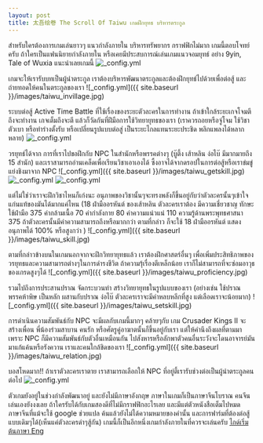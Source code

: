 ```yaml
---
layout: post
title: 太吾绘卷 The Scroll Of Taiwu เกมฝึกยุทธ บริหารตระกูล
---
```

สำหรับใครต้องการเกมเล่นยาวๆ แนวกำลังภายใน บริหารทรัพยากร กราฟฟิกไม่มาก เกมนี้ตอบโจทย์ครับ 
ถ้าใครเป็นแฟนนิยายกำลังภายใน หรือเคยมีประสบการณ์เล่นเกมแนวจอมยุทธ์ อย่าง 9yin, Tale of Wuxia แนะนำเลยเกมนี้ 
![_config.yml](https://steamuserimages-a.akamaihd.net/ugc/955218475788752688/A6E79A4D7BFE6A955CD49AACE2BF70F061E1BDA8/)

เกมจะให้เรารับบทเป็นผู้นำตระกูล เราต้องบริหารพัฒนาตระกูลและต้องฝึกยุทธ์ไปด้วยเพื่อต่อสู้ และถ่ายทอดให้คนในตระกูลของเรา
![_config.yml]({{ site.baseurl }}/images/taiwu_invillage.jpg)

ระบบต่อสู้ Active Time Battle ที่ใช้เรื่องของระยะตัวละครในการทำงาน ถ้าเข้าใกล้ระยะเกจโจมตีถึงจะทำงาน เกจเต็มถึงจะตี แล้วก็วัดกันที่ฝึมือการใช้วิทยายุทธของเรา (เราควรถอยหรือจู่โจม ใช้วิชาตัวเบา หรือท่าร่างตั้งรับ หรือเปลี่ยนรูปแบบต่อสู่ เป็นระยะไกลแทนระยะประชิด พลิกแพลงได้หลากหลาย)
![_config.yml](https://steamcdn-a.akamaihd.net/steam/apps/838350/ss_c2234e4ac19c7b4541bcf4f8996cc859e25af9f4.1920x1080.jpg)

วรยุทธ์ได้จาก การที่เราไปขอฝึกกับ NPC ในสำนักหรือพรรคต่างๆ (บู๊ตึ้ง เส้าหลิน ง่อไบ๊ มีมากมายถึง 15 สำนัก) และเราสามารถอ่านเคล็ดเพื่อเรียนวิชาเอาเองได้ ซึ้งอาจได้จากดรอปในการต่อสู้หรือเราข่มขู่แย่งชิงมาจาก NPC 
![_config.yml]({{ site.baseurl }}/images/taiwu_getskill.jpg)
![_config.yml](https://steamuserimages-a.akamaihd.net/ugc/958596576363024109/3207D8F344A4DE3468C21742059DBCE4F89644BF/?interpolation=lanczos-none&output-format=jpeg&output-quality=95&fit=inside%7C1920%3A*)
![_config.yml](https://steamcdn-a.akamaihd.net/steam/apps/838350/ss_7fbbd68252aaec12ac1a0d311f658ec7d1f24d2a.1920x1080.jpg)

แต่ไม่ใช่ว่าเราจะฝึกวิชาไหนก็เก่งนะ อนุภาพของวิชานั้นๆจะทรงพลังก็ขึ้นอยู่กับว่าตัวละครนั้นๆเข้าใจแก่นแท้ของมันได้มากแค่ไหน 
(18 ฝ่ามืออรหันต์ ของเส้าหลิน ตัวละครเราต้อง มีความเชี่ยวชาญ ทักษะใช้ฝ่ามือ 375 ค่ากล้ามเนื้อ 70 ค่ากำลังกาย 80 ค่าความแน่วแน่ 110 ความรู้ด้านพระพุทธศาสนา 375 ถ้าตัวละครนั้นมีค่าความสามารถถึงหรือมากกว่า ตามที่กล่าว ก็จะใช้ 18 ฝ่ามืออรหันต์ แสดงอนุภาพได้ 100% หรือสูงกว่า ) 
![_config.yml]({{ site.baseurl }}/images/taiwu_skill.jpg)

ตามที่กล่าวข้างบนในเกมนอกจากจะฝึกวิทยายุทธแล้ว เราต้องฝึกศาสตร์อื่นๆ เพื่อเพิ่มประสิทธิภาพของวรยุทธและความสามารถต่างๆในการดำรงชีวิต ถ้าความรุ้เรื่องตีเหล็กน้อย เราก็ไม่สามารถที่จะซ่อมอาวุธของเกรดสูงๆได้
![_config.yml]({{ site.baseurl }}/images/taiwu_proficiency.jpg)

รวมไปถึงการประสานปราณ จัดกระบวนท่า สร้างวิทยายุทธในรูปแบบของเรา (อย่างเช่น ใช้ปราณ พรรคห้าพิษ เป็นหลัก ผสานกับปราณ ง่อไบ๊ ตัวละครเราจะมีค่าหลบหลีกที่สูง แต่เลือดเราจะน้อยมาก) 
![_config.yml]({{ site.baseurl }}/images/taiwu_setskill.jpg)

การดำเนินความสัมพันธ์กับ NPC จะมีผลกับเกมนี้มากๆ คล้ายๆกับ เกม Crusader Kings II จะสร้างเพื่อน พี่น้องร่วมสาบาน คนรัก หรือศัตรูคู่อาฆาตนั้นก็ขึ้นอยู่กับเรา แต่ให้คำนึงถึงผลที่ตามมา เพราะ NPC ก็มีความสัมพันธ์กับตัวอื่นเหมือนกัน ไปสังหารหรือลักพาตัวคนอื่นระวังจะโดนอาจารย์มันมาแก้แค้นหรือรังควาน เราและคนใกล้ชิดของเรา 
![_config.yml]({{ site.baseurl }}/images/taiwu_relation.jpg)

บอสโหดมาก!! ถ้าเราตัวละครเราตาย เราสามารถเลือกให้ NPC ที่อยู่ตี้เรารับช่วงต่อเป็นผู้นำตระกูลคนต่อไป
![_config.yml](https://steamuserimages-a.akamaihd.net/ugc/950713922705953446/B2E513B5748A773D46669840B36FE901C1295445)

ตัวเกมยังอยู่ในช่วงกำลังพัฒนาอยู่ และยังไม่มีภาษาอังกฤษ ภาษาในเกมก็เป็นภาษาจีนโบราณ คนจีนเล่นเองยังงงเลย 
ถ้าใครรับได้กับเกมสองดีที่ไม่มีกราฟฟิกอะไรเลย และมีแต่ตัวหนังสือเต็มไปหมด ภาษาจีนที่แม้จะใช้ google ช่วยแปล ค้นแล้วยังไม่ได้ความหมายของคำนั้น และการฟาร์มที่ต้องต่อสู้แบบเดิมๆได้(เห็นแค่ตัวละครดำๆสู้กัน)
เกมนี้ก็เป็นอีกหนึ่งเกมกำลังภายในที่ควรจะเล่นครับ 
[ไกด์เริ่มต้นภาษา Eng](https://steamcommunity.com/sharedfiles/filedetails/?id=1526321324)

